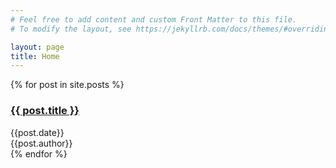```yaml
---
# Feel free to add content and custom Front Matter to this file.
# To modify the layout, see https://jekyllrb.com/docs/themes/#overriding-theme-defaults

layout: page
title: Home
---
```

<div >
  {% for post in site.posts %}
  <div class="post">
      <h3>
          <a href="{{ post.url }}">{{ post.title }}</a>
      </h3>
        <div class="date">{{post.date}}</div>
        <div class="author">{{post.author}}</div>
  </div>
  {% endfor %}
</div>

